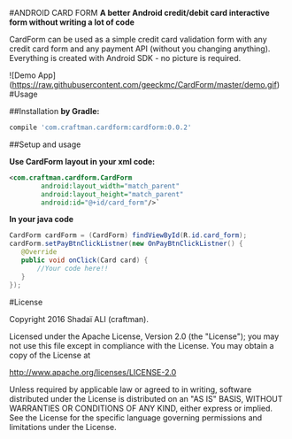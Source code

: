 #ANDROID CARD FORM
**A better Android credit/debit card interactive form without writing a lot of code**

CardForm can be used as a simple credit card validation form with any credit card form and any payment API (without you changing anything). Everything is created with Android SDK - no picture is required.

![Demo App]
(https://raw.githubusercontent.com/geeckmc/CardForm/master/demo.gif)
#Usage

##Installation
**by Gradle:**
 ```gradle
 compile 'com.craftman.cardform:cardform:0.0.2'
```
##Setup and usage

**Use CardForm layout in your xml code:**
```xml
<com.craftman.cardform.CardForm
        android:layout_width="match_parent"
        android:layout_height="match_parent"
        android:id="@+id/card_form"/>`
 ```
 **In your java code**
 ```java
CardForm cardForm = (CardForm) findViewById(R.id.card_form);
cardForm.setPayBtnClickListner(new OnPayBtnClickListner() {
    @Override
    public void onClick(Card card) {
        //Your code here!!
    }
});
```



#License
>
Copyright 2016 Shadaï ALI (craftman).
>
Licensed under the Apache License, Version 2.0 (the "License");
you may not use this file except in compliance with the License.
You may obtain a copy of the License at
>
   http://www.apache.org/licenses/LICENSE-2.0
>
Unless required by applicable law or agreed to in writing, software
distributed under the License is distributed on an "AS IS" BASIS,
WITHOUT WARRANTIES OR CONDITIONS OF ANY KIND, either express or implied.
See the License for the specific language governing permissions and
limitations under the License.
>       
 
